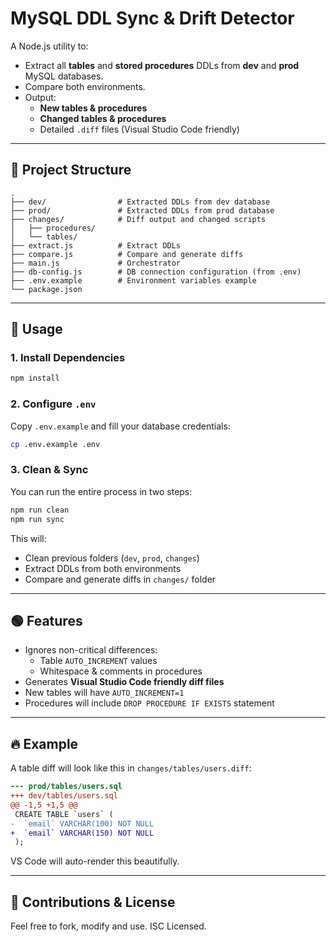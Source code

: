 # MySQL DDL Sync & Drift Detector

A Node.js utility to:
- Extract all **tables** and **stored procedures** DDLs from **dev** and **prod** MySQL databases.
- Compare both environments.
- Output:
  - **New tables & procedures**
  - **Changed tables & procedures**
  - Detailed `.diff` files (Visual Studio Code friendly)

---

## 📄 Project Structure

```
.
├── dev/                # Extracted DDLs from dev database
├── prod/               # Extracted DDLs from prod database
├── changes/            # Diff output and changed scripts
│   ├── procedures/
│   └── tables/
├── extract.js          # Extract DDLs
├── compare.js          # Compare and generate diffs
├── main.js             # Orchestrator
├── db-config.js        # DB connection configuration (from .env)
├── .env.example        # Environment variables example
└── package.json
```

---

## 🚀 Usage

### 1. Install Dependencies

```bash
npm install
```

### 2. Configure `.env`

Copy `.env.example` and fill your database credentials:

```bash
cp .env.example .env
```

### 3. Clean & Sync

You can run the entire process in two steps:

```bash
npm run clean
npm run sync
```

This will:
- Clean previous folders (`dev`, `prod`, `changes`)
- Extract DDLs from both environments
- Compare and generate diffs in `changes/` folder

---

## 🟢 Features

- Ignores non-critical differences:
  - Table `AUTO_INCREMENT` values
  - Whitespace & comments in procedures
- Generates **Visual Studio Code friendly diff files**
- New tables will have `AUTO_INCREMENT=1`
- Procedures will include `DROP PROCEDURE IF EXISTS` statement

---

## 🔥 Example

A table diff will look like this in `changes/tables/users.diff`:

```diff
--- prod/tables/users.sql
+++ dev/tables/users.sql
@@ -1,5 +1,5 @@
 CREATE TABLE `users` (
-  `email` VARCHAR(100) NOT NULL
+  `email` VARCHAR(150) NOT NULL
 );
```

VS Code will auto-render this beautifully.

---

## 🙌 Contributions & License

Feel free to fork, modify and use.
ISC Licensed.
